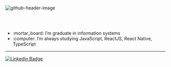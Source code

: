 ![github-header-image](https://user-images.githubusercontent.com/44401595/170358292-48a27b97-fc89-442b-9e47-d74680c5fd33.png)

<br/>
<br/>
<ul>
  <li> :mortar_board: I’m graduate in information systems</li>
  <li> :computer: I’m always studying JavaScript, ReactJS, React Native, TypeScript</li>
</ul>

<hr>

<div>
  
 [![Linkedin Badge](https://img.shields.io/badge/-GustavoTartare-blue?style=flat-square&logo=Linkedin&logoColor=white&link=https://www.linkedin.com/in/gustavo-tartare/)](https://www.linkedin.com/in/gustavo-tartare/) 

</div>

